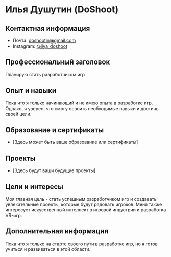 # Илья Душутин (DoShoot)

## Контактная информация
- Почта: doshootin@gmail.com
- Instagram: [@ilya_doshoot](https://www.instagram.com/ilya_doshoot/)

## Профессиональный заголовок
Планирую стать разработчиком игр

## Опыт и навыки
Пока что я только начинающий и не имею опыта в разработке игр. Однако, я уверен, что смогу освоить необходимые навыки и достичь своей цели.

## Образование и сертификаты
- [Здесь может быть ваше образование или сертификаты]

## Проекты
- [Здесь будут ваши будущие проекты]

## Цели и интересы
Моя главная цель - стать успешным разработчиком игр и создавать увлекательные проекты, которые будут радовать игроков. Меня также интересует искусственный интеллект в игровой индустрии и разработка VR-игр.

## Дополнительная информация
Пока что я только на старте своего пути в разработке игр, но я готов учиться и развиваться в этой области.

